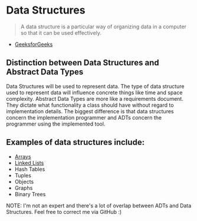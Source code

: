 # Data Structures

> A data structure is a particular way of organizing data in a computer so that it can be used effectively.
 - [GeeksforGeeks](https://www.geeksforgeeks.org/data-structures/)

## Distinction between Data Structures and Abstract Data Types

Data Structures will be used to represent data. The type of data structure used to represent data will influence concrete things like time and space complexity. Abstract Data Types are more like a requirements document. They dictate what functionality a class should have without regard to implementation details. The biggest difference is that data structures concern the implementation programmer and ADTs concern the programmer using the implemented tool.

## Examples of data structures include:
 - [Arrays](DataStructures/Arrays/README.md)
 - [Linked Lists](DataStructures/LinkedLists/README.md)
 - Hash Tables
 - Tuples
 - Objects
 - Graphs
 - Binary Trees

NOTE: I'm not an expert and there's a lot of overlap between ADTs and Data Structures. Feel free to correct me via GitHub :)
